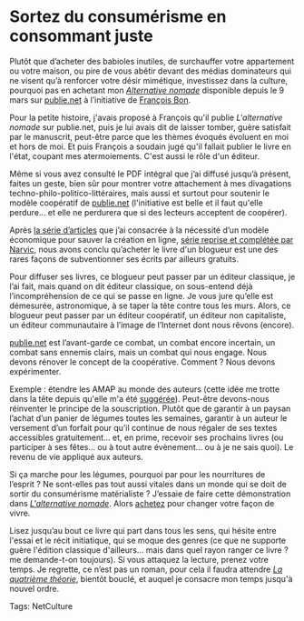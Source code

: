 # Sortez du consumérisme en consommant juste

Plutôt que d’acheter des babioles inutiles, de surchauffer votre appartement ou votre maison, ou pire de vous abêtir devant des médias dominateurs qui ne visent qu’à renforcer votre désir mimétique, investissez dans la culture, pourquoi pas en achetant mon [*Alternative nomade*](http://blog.tcrouzet.com/alternative-nomade/) disponible depuis le 9 mars sur [publie.net](http://www.publie.net/tnc/spip.php?article314) à l’initiative de [François Bon](http://www.tierslivre.net/).<span id="more-15261"></span>

Pour la petite histoire, j'avais proposé à François qu'il publie *L'alternative nomade* sur publie.net, puis je lui avais dit de laisser tomber, guère satisfait par le manuscrit, peut-être parce que les thèmes évoqués évoluent en moi et hors de moi. Et puis François a soudain jugé qu'il fallait publier le livre en l'état, coupant mes atermoiements. C'est aussi le rôle d'un éditeur.

Même si vous avez consulté le PDF intégral que j’ai diffusé jusqu’à présent, faites un geste, bien sûr pour montrer votre attachement à mes divagations techno-philo-politico-littéraires, mais aussi et surtout pour soutenir le modèle coopératif de [publie.net](http://www.publie.net) (l'initiative est belle et il faut qu'elle perdure... et elle ne perdurera que si des lecteurs acceptent de coopérer).

Après [la série d’articles](http://blog.tcrouzet.com/tag/blogs/) que j’ai consacrée à la nécessité d’un modèle économique pour sauver la création en ligne, [série reprise et complétée par Narvic](http://novovision.fr/?Auteur-en-ligne-un-projet-insense), nous avons conclu qu’acheter le livre d'un blogueur est une des rares façons de subventionner ses écrits par ailleurs gratuits.

Pour diffuser ses livres, ce blogueur peut passer par un éditeur classique, je l’ai fait, mais quand on dit éditeur classique, on sous-entend déjà l’incompréhension de ce qui se passe en ligne. Je vous jure qu’elle est démesurée, astronomique, à se taper la tête contre tous les murs. Alors, ce blogueur peut passer par un éditeur coopératif, un éditeur non capitaliste, un éditeur communautaire à l’image de l’Internet dont nous rêvons (encore).

[publie.net](http://www.publie.net) est l’avant-garde ce combat, un combat encore incertain, un combat sans ennemis clairs, mais un combat qui nous engage. Nous devons rénover le concept de la coopérative. Comment ? Nous devons expérimenter.

Exemple : étendre les AMAP au monde des auteurs (cette idée me trotte dans la tête depuis qu'elle m'a été [suggérée](http://blog.tcrouzet.com/2010/03/01/billets-rares-et-payants/#comment-75420)). Peut-être devons-nous réinventer le principe de la souscription. Plutôt que de garantir à un paysan l’achat d’un panier de légumes toutes les semaines, garantir à un auteur le versement d’un forfait pour qu’il continue de nous régaler de ses textes accessibles gratuitement… et, en prime, recevoir ses prochains livres (ou participer à ses fêtes… ou à tout autre évènement… ou à je ne sais quoi). Le revenu de vie appliqué aux auteurs.

Si ça marche pour les légumes, pourquoi par pour les nourritures de l’esprit ? Ne sont-elles pas tout aussi vitales dans un monde qui se doit de sortir du consumérisme matérialiste ? J’essaie de faire cette démonstration dans [*L'alternative nomade*](http://blog.tcrouzet.com/alternative-nomade/). Alors [achetez](http://www.publie.net/tnc/spip.php?article314) pour changer votre façon de vivre.

Lisez jusqu’au bout ce livre qui part dans tous les sens, qui hésite entre l'essai et le récit initiatique, qui se moque des genres (ce que ne supporte guère l'édition classique d'ailleurs... mais dans quel rayon ranger ce livre ? me demande-t-on toujours). Si vous attaquez la lecture, prenez votre temps. Je regrette, ce n’est pas un roman, pour cela il faudra attendre [*La quatrième théorie*](http://blog.tcrouzet.com/la-quatrieme-theorie/), bientôt bouclé, et auquel je consacre mon temps jusqu'à nouvel ordre.

Tags: NetCulture